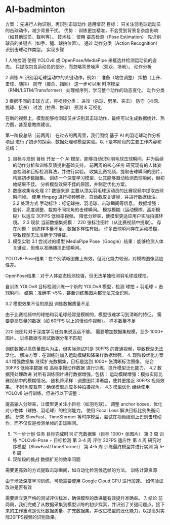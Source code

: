 # AI-badminton

方案 ：先进行人物识别，再识别击球动作
适用情况
目标： 只关注羽毛球运动员的击球动作，减少背景干扰。
优势： 训练更加精准，不会受到背景复杂度影响（如其他球员、裁判等）。
技术栈：
使用 姿态检测（Pose Estimation） 先识别球员的关键点（如手、腿、球拍位置）。
通过 动作分类（Action Recognition） 识别击球动作类型。
实现步骤

1 人物检测
使用 YOLOv8 或 OpenPose/MediaPipe 来框选并检测运动员的姿态。
只提取包含运动员的部分，而忽略背景噪声（观众、场地）。
动作分析

2 训练 AI 识别羽毛球运动中的关键动作，例如：
准备（站位调整）
挥拍（上升、击球、随挥）
防守（接杀、挡网）
这一步可以用 时序模型（RNN/LSTM/Transformer） 处理帧序列，学习整个动作的动态变化。
动作分类

3 根据不同的击球方式，将视频分类：
进攻（杀球、劈吊、突击）
防守（挡网、挑球、接杀）
过渡（拉吊、推球）
预测 & 可视化

在新的视频上，模型能够检测球员并识别其击球动作，最终可以生成数据统计、热力图，甚至是教练建议。


第一阶段总结（前两周）
在过去的两周里，我们围绕 基于 AI 的羽毛球动作分析项目 进行了初步的探索、数据处理和模型实验。以下是本阶段的主要工作内容和总结：

1. 目标与规划
目标
开发一个 AI 模型，能够自动识别羽毛球击球瞬间，并为后续的动作分析和训练反馈提供基础支持。
前两周的核心任务
研究现有的人体姿态检测和目标检测算法，并进行实验。
收集比赛视频，提取击球瞬间的图片，构建初步数据集。
训练一个深度学习模型，让其能够自动检测击球瞬间，但初始结果不佳。
分析模型效果不佳的原因，并制定优化方案。
2. 数据收集与处理
2.1 数据来源
主要从顶尖羽毛球运动员的比赛视频中提取击球瞬间帧。
使用 ffmpeg 进行视频解析，自动截取关键帧，并进行数据标注。
2.2 处理方式
手动标注：标记球拍、羽毛球、击球瞬间等信息。
数据增强：
旋转、亮度调整、裁剪不同视角的击球瞬间。
模拟模糊（运动模糊、高斯模糊）以适应 30FPS 低帧率视频。
降低分辨率，使模型更适应用户实际拍摄环境。
2.3 现状
当前数据集规模：
220 张标注图片（从比赛视频中提取）。
存在问题：
训练样本量不足，数据多样性有限。
许多击球瞬间存在运动模糊，导致模型无法准确学习特征。
3. 模型实验
3.1 尝试过的模型
MediaPipe Pose（Google）结果：能够检测人体关键点，但难以准确捕捉击球瞬间。

YOLOv8-Pose结果：在个别清晰图像上有效，但泛化能力较弱，对模糊图像适应性差。

OpenPose结果：对于人体姿态检测较强，但无法单独检测羽毛球或球拍。

自训练 YOLOv8 目标检测训练一个新的 YOLOv8 模型，检测 球拍 + 羽毛球 + 击球瞬间。
结果：准确率 <5%，甚至训练集图片都无法完全识别。

3.2 模型效果不佳的原因
训练数据质量不足

由于比赛视频中的球拍和羽毛球经常是模糊的，模型很难学习到清晰的特征。
需要更高质量的数据（如 60FPS 以上的慢动作视频）。
样本数量不足

220 张图片对于深度学习任务来说远远不够。
需要增加数据集规模，至少 1000+ 图片。
训练数据与测试数据分布不匹配

训练数据以高质量图片为主，但实际测试时是 30FPS 的普通视频，导致模型无法泛化。
解决方案：在训练时加入运动模糊和降采样数据增强。
4. 现阶段优化方案
4.1 增强数据集
继续扩充数据集，目标是达到 1000+ 张清晰标注图像。
结合 30FPS 低帧率数据 和 高帧率慢动作数据 进行训练，提升模型泛化能力。
4.2 数据预处理改进
对所有训练图片进行数据增强，包括：
运动模糊增强：模拟实际比赛视频中的模糊情况。
随机降采样：调整图片清晰度，使其更接近 30FPS 视频效果。
不同角度裁剪：确保模型适应多种拍摄视角。
4.3 模型优化
继续使用 YOLOv8 进行训练，但进行以下调整：

提高输入分辨率，让模型更关注小目标（如羽毛球）。
调整 anchor boxes，优化对小物体（球拍、羽毛球）的检测能力。
使用 Focal Loss 解决目标比例失衡问题。
研究 SlowFast、TimeSformer 等时序模型，尝试在视频级别上识别击球动作，而不仅仅是检测单帧的击球瞬间。

5. 下一步计划
任务	目标完成时间
扩充数据集（目标 1000+ 张图片）	第 3 周
训练 YOLOv8-Pose + 目标检测	第 3-4 周
评估 30FPS 适应性	第 4 周
研究时序模型（SlowFast/TimeSformer）	第 4-5 周
训练最终模型并进行实测	第 5-6 周
6. 现阶段的挑战
数据扩充的效率问题

需要更高效的方式提取击球瞬间，如自动化检测候选帧的方法。
训练计算资源

由于涉及深度学习训练，可能需要使用 Google Cloud GPU 进行加速。
如何验证改进是否有效

需要建立更严格的测试评估标准，确保模型的改进能有效提升准确率。
7. 结论
前两周，我们完成了从数据采集到模型训练的初步探索，并识别了关键问题点。接下来的工作重点是优化数据质量、扩充数据集，并改进模型的泛化能力，以提高对实际30FPS视频的识别效果。

